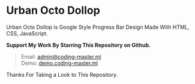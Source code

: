 # Urban Octo Dollop
Urban Octo Dollop is Google Style Progress Bar Design Made With HTML, CSS, JavaScript.  

__Support My Work By Starring This Repository on Github.__

> Email: admin@coding-master.ml  
> Demo: [demo.coding-master.ml](http://demo.coding-master.ml/urban-octo-dollop/)  

Thanks For Taking a Look to This Repository.
